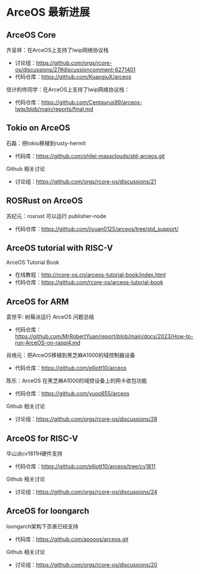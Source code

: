 # ArceOS 最新进展

## ArceOS Core 
齐呈祥：在ArceOS上支持了lwip网络协议栈  
* 讨论组：<https://github.com/orgs/rcore-os/discussions/27#discussioncomment-6271401>  
* 代码仓库：<https://github.com/KuangjuX/arceos>

信计的佟同学：在ArceOS上支持了lwip网络协议栈：  
* 代码仓库：<https://github.com/Centaurus99/arceos-lwip/blob/main/reports/final.md>

## Tokio on ArceOS
石磊：把tokio移植到rusty-hermit
* 代码库：<https://github.com/shilei-massclouds/std-arceos.git>

Github 相关讨论
* 讨论组：<https://github.com/orgs/rcore-os/discussions/21>

## ROSRust on ArceOS
苏纪元：rosrust 可以运行 publisher-node 
* 代码仓库：<https://github.com/jiyuan0125/arceos/tree/std_support/>

## ArceOS tutorial with RISC-V
ArceOS Tutorial Book
* 在线教程：<http://rcore-os.cn/arceos-tutorial-book/index.html>
* 代码仓库：<https://github.com/rcore-os/arceos-tutorial-book>

## ArceOS for ARM
袁世平: 树莓派运行 ArceOS 问题总结
* 代码仓库：<https://github.com/MrRobertYuan/report/blob/main/docs/2023/How-to-run-ArceOS-on-raspi4.md>

肖络元：把ArceOS移植到黑芝麻A1000的域控制器设备
* 代码仓库：<https://github.com/elliott10/arceos>

陈乐：ArceOS 在黑芝麻A1000的域控设备上的网卡收包功能
* 代码仓库：<https://github.com/yuoo655/arceos>

Github 相关讨论
* 讨论组：<https://github.com/orgs/rcore-os/discussions/28>

## ArceOS for RISC-V
华山派cv1811H硬件支持
* 代码仓库：<https://github.com/elliott10/arceos/tree/cv1811>

Github 相关讨论
* 讨论组：<https://github.com/orgs/rcore-os/discussions/24>

## ArceOS for loongarch
loongarch架构下页表已经支持
* 代码库：<https://github.com/aoooos/arceos.git>

Github 相关讨论
* 讨论组：<https://github.com/orgs/rcore-os/discussions/20>

